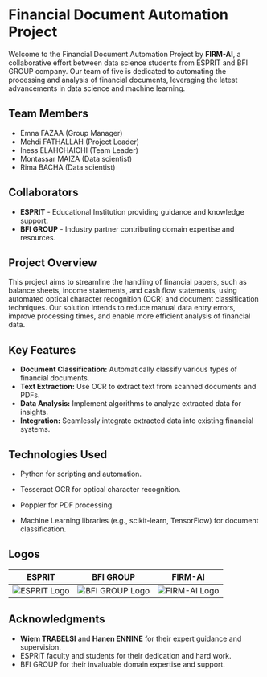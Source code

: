# Financial Document Automation Project

Welcome to the Financial Document Automation Project by **FIRM-AI**, a collaborative effort between data science students from ESPRIT and BFI GROUP company. Our team of five is dedicated to automating the processing and analysis of financial documents, leveraging the latest advancements in data science and machine learning.

## Team Members

- Emna FAZAA (Group Manager)
- Mehdi FATHALLAH (Project Leader)
- Iness ELAHCHAICHI (Team Leader)
- Montassar MAIZA (Data scientist)
- Rima BACHA (Data scientist)

## Collaborators

- **ESPRIT** - Educational Institution providing guidance and knowledge support.
- **BFI GROUP** - Industry partner contributing domain expertise and resources.

## Project Overview

This project aims to streamline the handling of financial papers, such as balance sheets, income statements, and cash flow statements, using automated optical character recognition (OCR) and document classification techniques. Our solution intends to reduce manual data entry errors, improve processing times, and enable more efficient analysis of financial data.

## Key Features

- **Document Classification:** Automatically classify various types of financial documents.
- **Text Extraction:** Use OCR to extract text from scanned documents and PDFs.
- **Data Analysis:** Implement algorithms to analyze extracted data for insights.
- **Integration:** Seamlessly integrate extracted data into existing financial systems.

## Technologies Used


- Python for scripting and automation.
- Tesseract OCR for optical character recognition.

- Poppler for PDF processing.
- Machine Learning libraries (e.g., scikit-learn, TensorFlow) for document classification.


## Logos

| ESPRIT | BFI GROUP | FIRM-AI |
| ------ | --------- | ------- |
| ![ESPRIT Logo](https://github.com/inessElahchaichi/PIDS/assets/115805947/b4646e47-05a5-424f-b970-ec6d84436b47/esprit_logo.png) | ![BFI GROUP Logo](https://github.com/inessElahchaichi/PIDS/assets/115805947/9ebf6684-57fa-4a23-a2c3-56e8cbd65b41/bfi_logo.png) | ![FIRM-AI Logo](https://github.com/inessElahchaichi/PIDS/assets/115805947/0929aeb5-d4f0-4a86-9211-61e3cd2342cd/firm_ai_logo.png) |

## Acknowledgments

- **Wiem TRABELSI** and **Hanen ENNINE** for their expert guidance and supervision.
- ESPRIT faculty and students for their dedication and hard work.
- BFI GROUP for their invaluable domain expertise and support.

